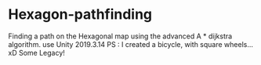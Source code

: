 # Hexagon-pathfinding
Finding a path on the Hexagonal map using the advanced A * dijkstra algorithm.
use Unity 2019.3.14
PS : I created a bicycle, with square wheels... xD Some Legacy!
